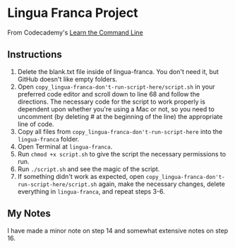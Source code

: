 # Lingua Franca Project

From Codecademy's [Learn the Command Line](https://www.codecademy.com/learn/learn-the-command-line)

## Instructions

1. Delete the blank.txt file inside of lingua-franca. You don't need it, but GitHub doesn't like empty folders.
2. Open `copy_lingua-franca-don't-run-script-here/script.sh` in your preferred code editor and scroll down to line 68 and follow the directions. The necessary code for the script to work properly is dependent upon whether you're using a Mac or not, so you need to uncomment (by deleting # at the beginning of the line) the appropriate line of code.
3. Copy all files from `copy_lingua-franca-don't-run-script-here` into the `lingua-franca` folder.
4. Open Terminal at `lingua-franca`.
5. Run `chmod +x script.sh` to give the script the necessary permissions to run.
6. Run `./script.sh` and see the magic of the script.
7. If something didn't work as expected, open `copy_lingua-franca-don't-run-script-here/script.sh` again, make the necessary changes, delete everything in `lingua-franca`, and repeat steps 3-6.

## My Notes

I have made a minor note on step 14 and somewhat extensive notes on step 16.